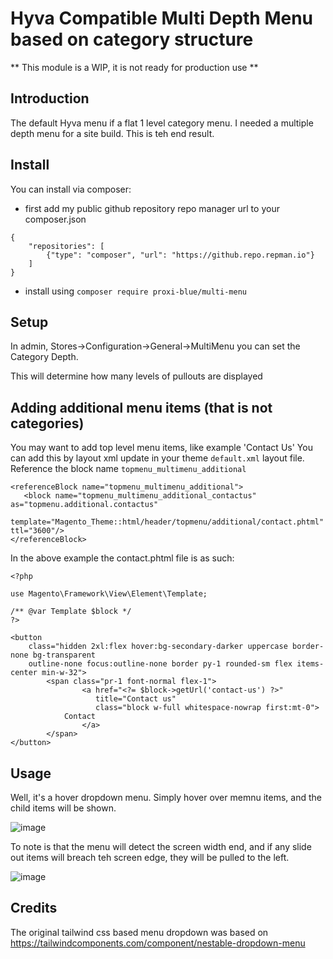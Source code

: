 # Hyva Compatible Multi Depth Menu based on category structure

** This module is a WIP, it is not ready for production use **

## Introduction

The default Hyva menu if a flat 1 level category menu. I needed a multiple depth menu for a site build.
This is teh end result.

## Install

You can install via composer:

* first add my public github repository repo manager url to your composer.json

```
{
    "repositories": [
        {"type": "composer", "url": "https://github.repo.repman.io"}
    ]
}
```

* install using ```composer require proxi-blue/multi-menu```

## Setup

In admin, Stores->Configuration->General->MultiMenu you can set the Category Depth.

This will determine how many levels of pullouts are displayed

## Adding additional menu items (that is not categories)

You may want to add top level menu items, like example 'Contact Us'
You can add this by layout xml update in your theme ```default.xml``` layout file. Reference the block name ```topmenu_multimenu_additional```

```
<referenceBlock name="topmenu_multimenu_additional">
   <block name="topmenu_multimenu_additional_contactus" as="topmenu.additional.contactus"
       template="Magento_Theme::html/header/topmenu/additional/contact.phtml" ttl="3600"/>
</referenceBlock>
```

In the above example the contact.phtml file is as such:

```
<?php

use Magento\Framework\View\Element\Template;

/** @var Template $block */
?>

<button
    class="hidden 2xl:flex hover:bg-secondary-darker uppercase border-none bg-transparent
    outline-none focus:outline-none border py-1 rounded-sm flex items-center min-w-32">
        <span class="pr-1 font-normal flex-1">
                <a href="<?= $block->getUrl('contact-us') ?>"
                   title="Contact us"
                   class="block w-full whitespace-nowrap first:mt-0">
            Contact
                </a>
        </span>
</button>
```

## Usage

Well, it's a hover dropdown menu. Simply hover over memnu items, and the child items will be shown. 

![image](https://user-images.githubusercontent.com/4994260/119622514-ce63ea80-be39-11eb-87e6-be8f6efb2455.png)

To note is that the menu will detect the screen width end, and if any slide out items will breach teh screen edge, they will be pulled to the left.

![image](https://user-images.githubusercontent.com/4994260/119622688-f6534e00-be39-11eb-9f7c-d69538733cae.png)

## Credits

The original tailwind css based menu dropdown was based on https://tailwindcomponents.com/component/nestable-dropdown-menu

